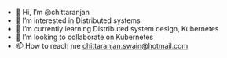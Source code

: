 - 👋 Hi, I’m @chittaranjan
- 👀 I’m interested in Distributed systems
- 🌱 I’m currently learning Distributed system design, Kubernetes
- 💞️ I’m looking to collaborate on Kubernetes
- 📫 How to reach me chittaranjan.swain@hotmail.com

<!---
chittaranjan/chittaranjan is a ✨ special ✨ repository because its `README.md` (this file) appears on your GitHub profile.
You can click the Preview link to take a look at your changes.
--->
